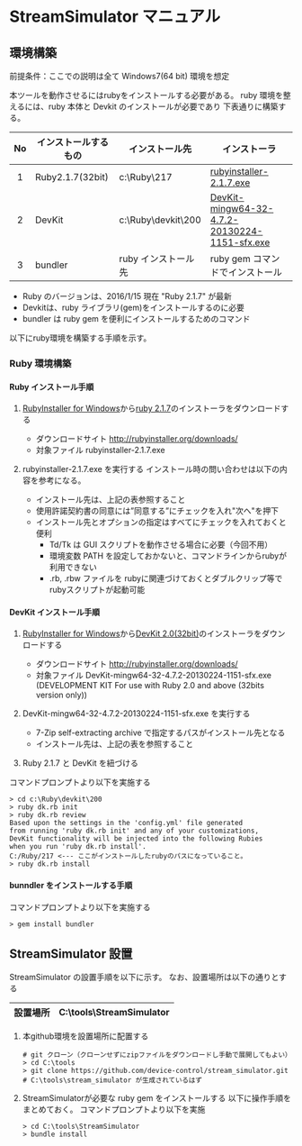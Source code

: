 StreamSimulator マニュアル
===============================

環境構築
-------------------------------
前提条件：ここでの説明は全て Windows7(64 bit) 環境を想定

本ツールを動作させるにはrubyをインストールする必要がある。
ruby 環境を整えるには、ruby 本体と Devkit のインストールが必要であり
下表通りに構築する。

|No|インストールするもの|インストール先|インストーラ|
|:---:| --------------- | --------------- | --------------- |
| 1 | Ruby2.1.7(32bit) | c:\Ruby\217 | [rubyinstaller-2.1.7.exe](http://dl.bintray.com/oneclick/rubyinstaller/rubyinstaller-2.1.7.exe) |
| 2 | DevKit | c:\Ruby\devkit\200 | [DevKit-mingw64-32-4.7.2-20130224-1151-sfx.exe](http://dl.bintray.com/oneclick/rubyinstaller/DevKit-mingw64-32-4.7.2-20130224-1151-sfx.exe) |
| 3 | bundler | ruby インストール先 | ruby gem コマンドでインストール |
* Ruby のバージョンは、2016/1/15 現在 "Ruby 2.1.7" が最新 
* Devkitは、ruby ライブラリ(gem)をインストールするのに必要
* bundler は ruby gem を便利にインストールするためのコマンド

以下にruby環境を構築する手順を示す。

### Ruby 環境構築

#### Ruby インストール手順
1. [RubyInstaller for Windows](http://rubyinstaller.org/)から[ruby 2.1.7](http://dl.bintray.com/oneclick/rubyinstaller/rubyinstaller-2.1.7.exe)のインストーラをダウンロードする
   * ダウンロードサイト
   http://rubyinstaller.org/downloads/
   * 対象ファイル
   rubyinstaller-2.1.7.exe
   
2. rubyinstaller-2.1.7.exe を実行する
インストール時の問い合わせは以下の内容を参考になる。
    * インストール先は、上記の表参照すること
    * 使用許諾契約書の同意には”同意する”にチェックを入れ"次へ"を押下
    * インストール先とオプションの指定はすべてにチェックを入れておくと便利
      * Td/Tk は GUI スクリプトを動作させる場合に必要（今回不用）
      * 環境変数 PATH を設定しておかないと、コマンドラインからrubyが利用できない
      * .rb, .rbw ファイルを rubyに関連づけておくとダブルクリップ等でrubyスクリプトが起動可能

#### DevKit インストール手順
1. [RubyInstaller for Windows](http://rubyinstaller.org/)から[DevKit 2.0(32bit)](http://dl.bintray.com/oneclick/rubyinstaller/DevKit-mingw64-32-4.7.2-20130224-1151-sfx.exe)のインストーラをダウンロードする
   * ダウンロードサイト
   http://rubyinstaller.org/downloads/
   * 対象ファイル
   DevKit-mingw64-32-4.7.2-20130224-1151-sfx.exe
   (DEVELOPMENT KIT For use with Ruby 2.0 and above (32bits version only))
   
2. DevKit-mingw64-32-4.7.2-20130224-1151-sfx.exe を実行する
   * 7-Zip self-extracting archive で指定するパスがインストール先となる
   * インストール先は、上記の表を参照すること
   
3. Ruby 2.1.7 と DevKit を紐づける
  
  コマンドプロンプトより以下を実施する
  ```DOS .bat(dos)
  > cd c:\Ruby\devkit\200
  > ruby dk.rb init
  > ruby dk.rb review
  Based upon the settings in the 'config.yml' file generated
  from running 'ruby dk.rb init' and any of your customizations,
  DevKit functionality will be injected into the following Rubies
  when you run 'ruby dk.rb install'.
  C:/Ruby/217 <--- ここがインストールしたrubyのパスになっていること。
  > ruby dk.rb install
  ```
#### bunndler をインストールする手順
コマンドプロンプトより以下を実施する
```DOS .bat(dos)
> gem install bundler
```

StreamSimulator 設置
-------------------------------

StreamSimulator の設置手順を以下に示す。
なお、設置場所は以下の通りとする

|設置場所|C:\tools\StreamSimulator|
|:----:|:----|

1. 本github環境を設置場所に配置する
   ```DOS .bat(dos)
   # git クローン（クローンせずにzipファイルをダウンロードし手動で展開してもよい）
   > cd C:\tools
   > git clone https://github.com/device-control/stream_simulator.git
   # C:\tools\stream_simulator が生成されているはず 
   ```
   
2. StreamSimulatorが必要な ruby gem をインストールする
以下に操作手順をまとめておく。
コマンドプロンプトより以下を実施
    ```DOS .bat(dos)
    > cd C:\tools\StreamSimulator
    > bundle install 
    ```
